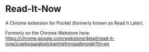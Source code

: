 # Read-It-Now

A Chrome extension for Pocket (formerly known as Read It Later).  

Formerly on the Chrome Webstore here:
https://chrome.google.com/webstore/detail/read-it-now/icaekpgaagbpiickamhefmnaadbnoide?hl=en


